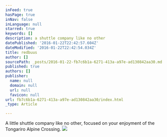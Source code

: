 ```yaml
---
inFeed: true
hasPage: true
inNav: false
inLanguage: null
starred: true
keywords: []
description: a shuttle company like no other
datePublished: '2016-01-22T22:42:57.604Z'
dateModified: '2016-01-22T22:42:54.034Z'
title: redbuus
author: []
sourcePath: _posts/2016-01-22-fb7c6b1a-6271-413a-a97e-ad130842aa30.md
published: true
authors: []
publisher:
  name: null
  domain: null
  url: null
  favicon: null
url: fb7c6b1a-6271-413a-a97e-ad130842aa30/index.html
_type: Article

---
```

A little shuttle company like no other, focused on your enjoyment of the Tongariro Alpine Crossing. ![](https://the-grid-user-content.s3-us-west-2.amazonaws.com/7cdf5c05-de93-4153-8dc7-b36078a101cd.jpg)
